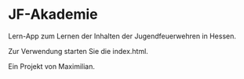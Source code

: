 # JF-Akademie

Lern-App zum Lernen der Inhalten der Jugendfeuerwehren in Hessen.

Zur Verwendung starten Sie die index.html.

Ein Projekt von Maximilian.
